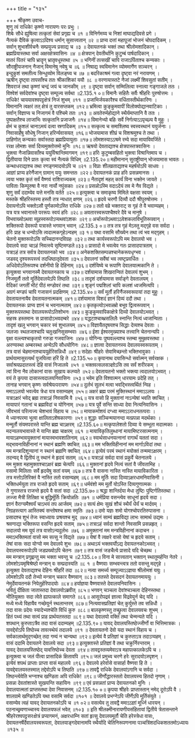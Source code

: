 +++
title = "१३५"

+++
श्रीकृष्ण उवाच-  
शृणु त्वं राधिके! कृष्णो नारायणः परः प्रभुः ।  
शिबेः सौधे ह्युषित्वा तत्कृतां सेवां प्रगृह्य च ॥१ ॥
विनिर्गमय्य च निशां माघाद्यदिवसे प्रगे ।  
नैत्यकं दैविकं कृत्वाऽऽदिश्य धर्मान् सुसात्त्वतान् ॥२ ॥
प्राप्य दत्तां महापूजां भोजनं चोपदादिकम् ।  
सर्वान् शुभाशीर्वचनैः सम्प्रयुज्य प्रसाद्य च ॥३ ॥
देवायतनकं भक्तं तथा श्रीलोमशादिकान् ।  
ब्रह्मप्रियास्तथा सर्वा अक्षरक्षेत्रवासिनः ॥४ ॥
क्षेत्रपान् देवतीर्थानि कुटुम्बं पार्षदादिकान् ।  
मातरं पितरं चापि भ्रातॄन् भ्रातृवधूस्तथा ॥५ ॥
भगिनीं तत्सखीं चापि राजाऽर्पिताश्च कन्यकाः ।  
सौराष्ट्रीयजनान् नैजान् विमानेषु नवेषु च ॥६ ॥
निषाद्य स्वविमानेन व्योममार्गेण सञ्चरन् ।  
इन्दुकुशं समतीत्य सिन्धुव्योम विलङ्घ्य च ॥७ ॥
बदरिकाश्रमं गत्वा दृष्ट्वा नरं नरायणम् ।  
ऋषीन् दृष्ट्वा तापसाँश्च ततः श्रीकाशिकां ययौ ॥८ ॥
वरणायास्तटे नैजां लक्ष्मीं शिवसुतां सतीम् ।  
शिवराजं तथा कृष्णां चन्द्रं जयं च जानकीम् ॥९ ॥
दृष्ट्वा सर्वान् सम्मिलित्वा स्नात्वा गङ्गाजले ततः ।  
विश्वेशं सर्वदेवांश्च दृष्ट्वा सम्पूज्य सर्वथा ॥2.135.१ ०॥
विमानैः सहितैः सर्वैः श्रीहरिः पुरुषोत्तमः ।  
राधिके! चाययावश्वपट्टक्षेत्रं निजं शुभम् ॥११ ॥
प्रजाभिर्जयकारैश्च वर्धितास्तीर्थकारिणः ।  
विमानानि त्वक्षरं तत् क्षेत्रं तु वारसप्तकम् ॥१२॥
भ्रमित्वा कुङ्कुमवापीं विलोक्योद्यानवाटिकाः ।  
सर्वान् विज्ञाप्य च निजागमं वै पश्चिमे ततः ॥१३ ॥
अवतेरुर्महोद्याने स्थैर्यमाप्तानि वै ततः ।  
पुष्पाक्षतैश्च लाजाभिः सत्कृतानि प्रजाजनैः ॥१४॥
विमानेभ्यो बहिः सर्वे निर्गत्याऽऽपृच्छ्य वै मुहुः ।  
क्षेमं च कुशलं चानाऽमयं दत्वा स्रगादिकम् ॥१५॥
सत्कृत्य च समाश्लिष्य स्वस्वस्थानं ययुर्जनाः ।  
निवासार्हेषु सौधेषु निजान् हरिर्न्यवासयत् ॥१६॥
भोजयामास शीघ्रं च विशश्रमुश्च ते तथा ।  
प्राहिणोत् कन्यकाः सर्वास्तदा ब्रह्मप्रियायुताः ॥१७॥
लोमशस्याऽऽश्रमे रम्ये सदा मायाविवर्जिते ।  
ररक्ष लोमशः सर्वा दिव्यमुक्तोत्तमो मुनिः ॥१८॥
ऋषयो देवताद्याश्च क्षेत्रपास्तत्रवासिनः ।  
भुक्त्वा नैजान्निवासाँश्च ययुर्विश्रान्तिमागमन् ॥१९॥
हरिः कुटुम्बसहितो भुक्त्वा विश्रान्तिमाप च ।  
द्वितीयाया दिने प्रातः कृत्वा स्वं नैत्यकं विधिम् ॥2.135.२०॥
महीमानान् सुराष्ट्रीयान् भोजयामास भावतः ।  
कन्थाधराद्याश्च तथा रणङ्गमादयोऽपि च ॥२१ ॥
विप्राः शीलव्रताद्याश्च महर्षयोऽपि साधवः ।  
आज्ञां प्राप्य हरेर्नैजान् ग्रामान् ययुः समन्ततः ॥२२॥
देवायतनकं प्राह हरिः प्रसन्नमानसः ।  
त्वया भक्त कृतं सर्वं वैष्णवं राशिराज्यकम् ॥२३॥
नैतादृशं महत् कार्यं विना भक्तेन जायते ।  
पाविताः किम्पुरुषा वै नरा नार्यो नपुंसकाः ॥२४॥
प्रसन्नोऽस्मि वदाऽदेयं तव मे नैव विद्यते ।  
शृणु सर्वं ददाम्येव यत्ते मनसि वर्तते ॥२५॥
इत्युक्त्वा च समाकृष्य मिमिले वक्षसा स्वयम् ।  
मस्तके श्रीहरिस्तस्य हस्तौ तत्र न्यधात् क्षणम् ॥२६॥
हृदये चरणौ दिव्यौ ददौ श्रीपुरुषोत्तमः ।  
देवायनोऽपि भक्तोऽसौ पूर्णकामोऽस्ति राधिके ॥२७॥
ततो वव्रे भक्तराट् स गृहं ते वै भवाम्यहम् ।  
यत्र यत्र भवानास्ते पररूपः स्वयं हरिः ॥२८॥
अवतारस्वरूपश्चैश्वरे दैवे च मानुषे ।  
विभवाख्योऽथवा व्यूहस्वरूपोऽप्यथवांऽशकः ॥२९॥
अर्चारूपोऽथवाऽऽवेशकलाविभूतिरूपवान् ।  
शक्तिरूपो देवरूपो यत्रास्ते भगवान् भवान् ॥2.135.३ ०॥
तत्र तत्र गृहं मेऽस्तु मद्गृहे वस सर्वदा ।  
हरिः प्राह च धन्योऽसि त्वदात्मकगृहेऽन्वहम् ॥३ १॥
यथा वसामि सौख्येन तथा त्वं भव मद्गृहम् ।  
चेतनो मुक्तरूपोऽसि सच्चिदानन्दविग्रहः ॥३२॥
तथा कार्यस्वरूपोऽपि मम देवालयो भव ।  
देवालये सदा चाऽहं निवत्स्ये सृष्टिमण्डले॥३३॥
प्रासादो मे भवत्वेव गतः प्रासादपात्रताम् ।  
यत्राऽहं तत्र सर्वत्र देवायतनको भव ॥३४॥
अनेकशक्तिसम्पन्नश्चानेकरूपधृग्भव ।  
जडवद् दृश्यरूपस्त्वं तदधिष्ठातृदेवता ॥३५॥
देवालनां सर्वेषां भव त्वष्टृप्रवर्धितः ।  
अधिदेवोऽतिरूपश्च दर्शनीयो हि देहिनाम् ॥३६॥
दर्शयिष्ये च रूपाणि देवालयात्मकानि ते ।  
इत्युक्त्वा भगवानस्मै देवायतनकाय च ॥३७॥
दर्शयामास शिखरान्वितं देवालयं शुभम् ।  
निजमूर्तौ ततो मूर्तिदेवालयेऽपि तिष्ठति ॥३८॥
तादृशं दर्शयामास सर्वाङ्गे देवतालयम् ।  
वेदिकां जगतीं भीटं पीठं मण्डोवरं तथा ॥३९॥
शृङ्गं पद्मशिलां चापि कलशं ध्वजमित्यपि ।  
अग्रगं मण्डपं चापि गजासनं प्रदक्षिणम् ॥2.135.४०॥
सर्वं मूर्तौ हरिर्नैजस्वरूपायां तदा मुहुः ।  
देवतायतनायैव देवतायतनात्मकम् ॥४१॥
दर्शयामास विशदं ज्ञानं दिव्यं ददौ तथा ।  
देवायतनकः प्राप्य ज्ञानं च भवनात्मताम् ॥४२॥
कृतकृत्योऽभवन्नम्रो बभूव द्वित्वरूपवान् ।  
मुक्तरूपस्तथा देवालयरूपोऽतिशोभनः ॥४३॥
कुङ्कुमवापिकाक्षेत्रे दिव्यो देवालयोऽभवत् ।  
सहस्रः हस्तमानः स प्रासादोऽभवदम्बरे ॥४४॥
यद्धटाश्चाब्भ्रसलिलैः स्नान्ति नित्यं ध्वजान्विताः ।  
तादृशं खलु भगवान् चकार स्वं शुभालयम् ॥४५॥
विज्ञायैतदृषयश्च सिद्धाः देव्यश्च देवताः ।  
जलजाः स्थलजाश्चापि चतुःखनिसुसम्भवाः ॥४६॥
ईशा ईश्वरमुख्याश्च तत्त्वानि चेतनान्यपि ।  
वृक्षा वल्ल्यश्चाकृतयो गरुडा गजवाजिनः ॥४७॥
योगिन्यः पुष्पवल्ल्यश्च स्तम्बा मुमुक्षवस्तथा ।  
अरण्यस्था अम्बरस्था अन्येऽपि सौधयोगिनः ॥४८॥
ज्ञात्वा देवायतनस्य देवालयस्वरूपताम् ।  
तत्र वासं चेहमानाश्चाययुर्हरिसन्निधौ ॥४९॥
सदेहाः श्रीहरेः सेवामिच्छन्तो भक्तिभावुकाः ।  
प्रार्थयामासुरत्यर्थं पूजयित्वा हरिं हि ते ॥2.135.५०॥
कृपानाथ दयासिन्धो सर्वात्मन् सर्वरक्षक ।  
सर्वाश्रयप्रदातस्त्वं देहि वासं निजालये ॥५१ ॥
भक्तवत्सलसञ्ज्ञोऽसि तव सर्वं शरीरकम् ।  
त्वां विना नैव लोकानां वासः सुखाय कल्प्यते ॥५२॥
देवतायतनो भक्तो भक्त्या त्वदालयोऽभवत् ।  
वयं ते कृपया दासास्त्वदालयनिवासिनः ॥५३॥
भवेम इति विश्वात्मन् धारयामः प्रदेहि तत् ।  
तानाह भगवान् कृष्णः सर्वश्रेयःपरायणः ॥५४॥
दुर्लभं सुलभं मत्वा भवद्भिस्त्वर्थितं न्विह ।  
ममाऽऽलयो भवत्येव त्रेधा यत्र वसाम्यहम् ॥५५॥
अक्षरं ब्रह्म परमं मुक्तिस्थानं ममाऽऽलयः ।  
यत्राऽक्षरं भवेद् ब्रह्म तत्राऽहं निवसामि वै ॥५६॥
यत्र वासो हि मुक्तानां नाऽन्येषां भवति क्वचित् ।  
मायापारं गतानां च ब्रह्मविदां च योगिनाम् ॥५७॥
यत्र पूर्वे सन्ति साध्या देवा नित्यनिवासिनः ।  
जीवभावं परित्यज्य चेशभावं विहाय च ॥५८॥
मायाकर्माशयं दग्ध्वा ममाऽऽराधनतत्पराः ।  
मे ध्यानपरमा भूत्वा क्षालिताऽशेषकारणाः ॥५९॥
शुद्धाः सञ्चिन्मयानन्दा मत्प्रपन्ना मदर्थकाः ।  
मन्मूर्तौ संयमपरास्ते यान्ति ब्रह्म चाऽक्षरम् ॥2.135.६०॥
मत्कृपालेशतो दिव्या ये सम्भूता मदात्मकाः ।  
मदन्यलयभावास्ते मे यान्ति ब्रह्म चाक्षरम् ॥६१ ॥
मायाविकृतिलुब्धानां मायामिष्टरसात्मनाम् ।  
मायाऽहम्भावयुक्तानां मायास्वभावशालिनाम् ॥६२॥
स्वार्थसाधनयत्नानां रागार्थं यततां सदा ।  
मद्भावनाविहीनानां न स्थानं ब्रह्मणि क्वचित् ॥६३॥
मम भक्तिविहीनानां मम मार्गाऽविदां तथा ।  
मम मन्त्रादिशून्यानां न स्थानं ब्रह्मणि क्वचित् ॥६४॥
इत्येवं परमं स्थानं मयोक्तं तन्ममाऽक्षरम् ।  
तदन्यद् वै द्वितीयं तु स्थानं मे हृदयं सताम् ॥६५॥
यत्राऽहं सर्वदा वासं प्रकुर्वे चेतनालये ।  
मम मुक्ता महामुक्ताश्चाऽक्षरं ब्रह्म चेत्यपि ॥६६॥
मुक्तानां हृदये नित्यं सतां वै जीवतामिह ।  
वसामो मिलिताः सर्वे हृदयेषु सतां वयम् ॥६७॥
तत्र वै वासना नास्ति नास्ति मायाविकारिता ।  
तत्र मत्तोऽतिरिक्तं वै नास्ति ततो वसाम्यहम् ॥६८॥
मम मूर्तिः सदा दिव्याऽक्षरधामनिवासिनी ।  
भक्तिधर्मयुता तत्र राजते हृदये सताम् ॥६९॥
धर्मवंशो मम मूर्तो योऽस्ति दिव्यगुणात्मकः ।  
ते गुणास्तत्र राजन्ते हृदये वै सतां सदा ॥2.135.७०॥
श्रद्धा शान्तिर्दया मेधा तुष्टिः पुष्टिर्गतिस्तथा ।  
लज्जा मैत्री तितिक्षा च बुद्धिर्मूर्तिः क्रियोन्नतिः ॥७१ ॥
धर्मप्रिया वसन्त्येव साधूनां हृदये सदा ।  
ज्ञानं वैराग्यमैश्वर्यं चाऽभयं तप आर्जवम् ॥७२॥
सत्यं क्षेमः सुखं शौचं स्थैर्यं धैर्यं च मार्दवम् ।  
निग्रहस्त्याग आस्तिक्यं सन्तोषश्च क्षमा स्मृतिः ॥७३॥
दमो यज्ञः शमो योगश्चोपरतिरुपासना ।  
प्रसादश्च शुभं तेजः स्वाध्यायः प्रश्रयश्च मुद् ॥७४॥
ध्यानं साम्यं ब्रह्मविद्या लाभः सामार्थ उद्यमः ।  
श्रवणाद्या भक्तिरूपा वसन्ति हृदये सताम् ॥७५॥
तत्राऽहं सर्वदा शान्तो निवसामि प्रसन्नहृत् ।  
सदालयो मम यूयं तत्र वासोऽन्यदुर्लभः ॥७६ ॥
अमुक्तानां मम मन्त्रविहीनानां कदाचन ।  
ममाऽभक्तिमतां वासो मम सत्सु न विद्यते ॥७७॥
येषां वै त्वक्षरे वासो येषां च हृदये सताम् ।  
तेषां वासः सदा योग्यो मम देवालये शुभः ॥७८॥
अथाऽयं भक्तवर्योऽद्य देवायतनकोऽभवत् ।  
देवालयस्वरूपोऽपि जडप्रख्योऽपि चेतनः ॥७९॥
तत्र वासं जडचैत्ये प्रासादे यदि चेच्छथ ।  
मम मन्त्रान् प्रगृह्णन्तु मम भक्ता भवन्तु च ॥2.135.८०॥
विना मे सात्त्वतान् भक्तान् स्थातुमर्हन्ति नेतरे ।  
लोमशोऽयमृषिश्रेष्ठो मन्त्रान् वः सम्प्रदास्यति ॥८ १ ॥
वैष्णवाः सम्भवन्त्वत्र ततो वसन्तु मद्गृहे ।  
इत्युक्ता देवताद्याश्च देहिनः श्रीहरिं तदा ॥८२॥
नत्वा समर्च्य सम्पूज्याऽऽज्ञया श्रीलोमशं ययुः ।  
लोमशोऽपि ददौ तेभ्यो मन्त्रान् चकार वैष्णवान् ॥८३॥
ततस्ते देवसदनं देवायतनमाययुः ।  
नेमुर्देवायतनकं निपेतुर्हरिपादयोः ॥८४॥
हर्याज्ञया वैष्णवास्ते देवालयनिवासिनः ।  
भवितुं दीक्षिता जातास्तदा देवालयोऽब्रवीत् ॥८५॥
भगवन् चञ्चला देवांश्चञ्चला देहिनस्तथा ।  
भीतियुक्ताः सदा त्वेते ह्यापत्काले समागते ॥८६॥
आसुरोपद्रवं ज्ञात्वा विद्रवेयुर्न चेद् यदि ।  
मध्ये मध्ये विहायैव गच्छेयुर्न स्थलान्तरम् ॥८७॥
नित्यवासप्रतिज्ञां चेत् कुर्युस्ते तव सन्निधौ ।  
तदा वासः प्रदेयः स्यादेभ्यश्चेति विधिं कुरु ॥८८॥
बालकृष्णस्तु तच्छ्रुत्वा देवालयवचः शुभम् ।  
हितं पथ्यं तथा सत्यं प्राह प्रार्थयतस्तदा ॥८९॥
यथा देवालयो वक्ति तथा चेन्मन्यते यदि ।  
शपथान् कुरुताऽत्रैव तदा वासं ददाम्यहम् ॥2.135.९०॥
यावद् देवालयस्तिष्ठेज्जीर्णो वा भित्तिमात्रकः ।  
यावद्देवोऽपि तिष्ठेच्च तावत्स्थेयं तदालये ॥९१ ॥
देवतायतनो देवो यदा स्थानं विहाय च ।  
सर्वकालार्थमुद्गच्छेत् तदा गम्यं न चान्यथा ॥९२॥
इत्येवं वै प्रतिज्ञां च कुरुताऽत्र तदाऽप्यहम् ।  
वासं ददामि देवायतने देवालये सदा ॥९३॥
इत्युक्तास्ते प्रतिज्ञां वै तथा चक्रुर्निरन्तराम् ।  
यावद् देवालयस्तिष्ठेद् यावत्तिष्ठेच्च देवता ॥९४॥
तावद्वस्तव्यमेवाऽत्र महापत्कालकेऽपि च ।  
इत्युक्त्वा च जलं पीत्वा प्रासादिकं क्षितावपि ॥९५॥
जलं प्रमुच्य चरणे हरेः सुरादयोऽस्पृशन् ।  
इत्येवं शपथं प्राप्ताः प्राप्ता वासं महालये ॥९६॥
देवालये हरेर्वासे वासार्हा वैष्णवा हि ते ।  
यावद्देवालयस्तस्मात् तद्देवोऽपि च तिष्ठति ॥९७॥
तावद्वै राधिके देवालयांऽगानि च सर्वदा ।  
तिष्ठन्त्येवेति भग्नाश्च खण्डिता अपि राधिके! ॥९८॥
जीर्णोद्धारस्ततो देवालयस्य हितदो नृणाम् ।  
प्रसन्ना देवतांशास्ते सुखयन्ति सहायिनः ॥९९॥
एवं प्रसन्नतां प्राप्य देवायतनको मुनिः ।  
देवालयात्मतां प्राप्तस्तथा देवा निवासनम् ॥2.135.१० ०॥
कृपया श्रीहरेः प्राप्तास्तान् नमेद् दूरोऽपि वै ।  
शालग्रामे खण्डितेऽपि यथा वसामि सर्वदा ॥१०१ ॥
देवालये प्रभग्नेऽपि जीर्णेऽपि मूर्तिसंयुते ।  
वसाम्येव त्वहं यावद् देवायतनकोऽपि च ॥१ ०२॥
वसत्येव तु तावद्वै ममाऽऽज्ञां मूर्ध्नि धारयन् ।  
पठनाच्छ्रवणाच्चास्य देवालयफलं भवेत् ॥१०३ ॥
इति श्रीलक्ष्मीनारायणीयसंहितायां द्वितीये त्रेतासन्ताने श्रीहरेरश्वपट्टसरःक्षेत्रं प्रप्यागमनं, अक्षरधाम्नि सतां हृत्सु देवालयमूर्तौ चेति हरेस्त्रेधा वासः, देवायतनर्षेर्देवालयस्वरूपता, देवालयाङ्गदेवानामपि स्थैर्यादि चेतिनिरूपणनामा पञ्चत्रिंशदधिकशततमोऽध्यायः ॥१३५ ॥
    
